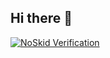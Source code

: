 ## Hi there 👋

[![NoSkid Verification](https://noskid.today/badge/100x30/?repo=syrupmold/syrupmold)](https://noskid.today)
